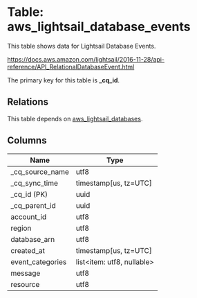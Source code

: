 # Table: aws_lightsail_database_events

This table shows data for Lightsail Database Events.

https://docs.aws.amazon.com/lightsail/2016-11-28/api-reference/API_RelationalDatabaseEvent.html

The primary key for this table is **_cq_id**.

## Relations

This table depends on [aws_lightsail_databases](aws_lightsail_databases).

## Columns

| Name          | Type          |
| ------------- | ------------- |
|_cq_source_name|utf8|
|_cq_sync_time|timestamp[us, tz=UTC]|
|_cq_id (PK)|uuid|
|_cq_parent_id|uuid|
|account_id|utf8|
|region|utf8|
|database_arn|utf8|
|created_at|timestamp[us, tz=UTC]|
|event_categories|list<item: utf8, nullable>|
|message|utf8|
|resource|utf8|
